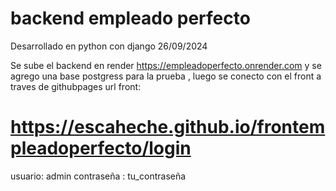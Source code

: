 # backend empleado perfecto
Desarrollado en python con django 26/09/2024

Se sube el backend en render https://empleadoperfecto.onrender.com y se agrego una base postgress para la prueba , luego se conecto con el front a traves de githubpages
url front:
# https://escaheche.github.io/frontempleadoperfecto/login

usuario: admin 
contraseña : tu_contraseña

